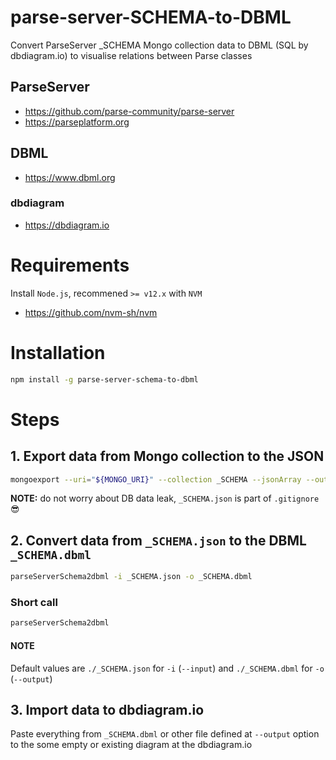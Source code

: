# parse-server-SCHEMA-to-DBML
Convert ParseServer _SCHEMA Mongo collection data to DBML (SQL by dbdiagram.io) to visualise relations between Parse classes

## ParseServer

- https://github.com/parse-community/parse-server
- https://parseplatform.org

## DBML

- https://www.dbml.org

### dbdiagram

- https://dbdiagram.io

# Requirements

Install `Node.js`, recommened `>= v12.x` with `NVM`

- https://github.com/nvm-sh/nvm

# Installation

```bash
npm install -g parse-server-schema-to-dbml
```

# Steps

## 1. Export data from Mongo collection to the JSON

```bash
mongoexport --uri="${MONGO_URI}" --collection _SCHEMA --jsonArray --out _SCHEMA.json
```

**NOTE:** do not worry about DB data leak, `_SCHEMA.json` is part of `.gitignore` 😎

## 2. Convert data from `_SCHEMA.json` to the DBML `_SCHEMA.dbml`

```bash
parseServerSchema2dbml -i _SCHEMA.json -o _SCHEMA.dbml
```

### Short call

```bash
parseServerSchema2dbml
```

#### NOTE

Default values are `./_SCHEMA.json` for `-i` (`--input`) and `./_SCHEMA.dbml` for `-o` (`--output`) 

## 3. Import data to dbdiagram.io

Paste everything from `_SCHEMA.dbml` or other file defined at `--output` option to the some empty or existing diagram at the dbdiagram.io
